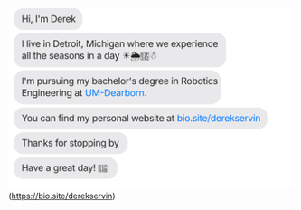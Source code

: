 [![](https://raw.githubusercontent.com/cyanavocado/cyanavocado/main/chat.svg?token=GHSAT0AAAAAACMV5GB5ZSNXJUKD42C47RB2ZNH647Q)](https://umdearborn.edu/)(https://bio.site/derekservin)
